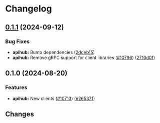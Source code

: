 # Changelog

## [0.1.1](https://github.com/googleapis/google-cloud-go/compare/apihub/v0.1.0...apihub/v0.1.1) (2024-09-12)


### Bug Fixes

* **apihub:** Bump dependencies ([2ddeb15](https://github.com/googleapis/google-cloud-go/commit/2ddeb1544a53188a7592046b98913982f1b0cf04))
* **apihub:** Remove gRPC support for client libraries ([#10796](https://github.com/googleapis/google-cloud-go/issues/10796)) ([2710d0f](https://github.com/googleapis/google-cloud-go/commit/2710d0f8c66c17f1ddb1d4cc287f7aeb701c0f72))

## 0.1.0 (2024-08-20)


### Features

* **apihub:** New clients ([#10713](https://github.com/googleapis/google-cloud-go/issues/10713)) ([e265371](https://github.com/googleapis/google-cloud-go/commit/e2653715a04507ab9108f56d74606ca93017faa7))

## Changes

